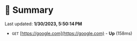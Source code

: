 # 📖 Summary
Last updated: **1/30/2023, 5:50:14 PM**

- `GET` [https://google.com](https://google.com) - **Up** (158ms)
